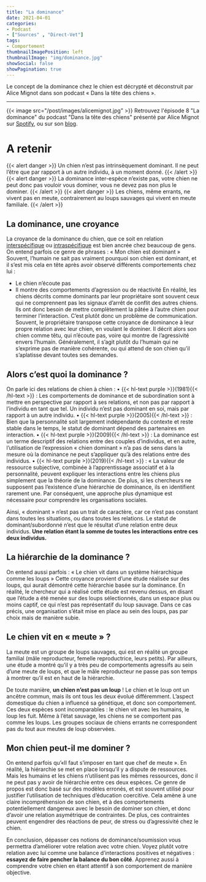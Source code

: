 ```yaml
---
title: "La dominance"
date: 2021-04-01
categories:
- Podcast
- ["Sources" , "Direct-Vet"]
tags:
- Comportement
thumbnailImagePosition: left
thumbnailImage: "img/dominance.jpg"
showSocial: false
showPagination: true
---
```


Le concept de la dominance chez le chien est décrypté et déconstruit par Alice Mignot dans son podcast « Dans la tête des chiens ».
<!--more-->
---
{{< image src="/post/images/alicemignot.jpg" >}}
Retrouvez l'épisode 8 "La dominance" du podcast "Dans la tête des chiens" présenté par Alice Mignot sur [Spotify](https://open.spotify.com/episode/631POHPOU3UUHhgfSXLmJl?si=a1cfffbe00784f06), ou sur son [blog](https://comportementcanin.blog/2021/04/29/episode-8-la-dominance/).

# A retenir
{{< alert danger >}}
Un chien n’est pas intrinsèquement dominant. Il ne peut l’être que par rapport à un autre individu, à un moment donné.
{{< /alert >}}
{{< alert danger >}}
La dominance inter-espèce n’existe pas, votre chien ne peut donc pas vouloir vous dominer, vous ne devez pas non plus le dominer.
{{< /alert >}}
{{< alert danger >}}
Les chiens, même errants, ne vivent pas en meute, contrairement au loups sauvages qui vivent en meute familiale.
{{< /alert >}}


## La dominance, une croyance

La croyance de la dominance du chien, que ce soit en relation [interspécifique](https://www.leblogcanin.fr/2022/vocabulaire/) ou [intraspécifique](https://www.leblogcanin.fr/2022/vocabulaire/) est bien ancrée chez beaucoup de gens. 
On entend parfois ce genre de phrases :
« Mon chien est dominant »
Souvent, l’humain ne sait pas vraiment pourquoi son chien est dominant, et il s’est mis cela en tête après avoir observé différents comportements chez lui :
-	Le chien n’écoute pas
-	 Il montre des comportements d’agression ou de réactivité
En réalité, les chiens décrits comme dominants par leur propriétaire sont souvent ceux qui ne comprennent pas les signaux d’arrêt de conflit des autres chiens. Ils ont donc besoin de mettre complètement la pâtée à l’autre chien pour terminer l’interaction. C’est plutôt donc un problème de communication.
Souvent, le propriétaire transpose cette croyance de dominance à leur propre relation avec leur chien, en voulant le dominer. Il décrit alors son chien comme têtu, qui n’écoute pas, voire qui montre de l’agressivité envers l’humain. Généralement, il s’agit plutôt du l’humain qui ne s’exprime pas de manière cohérente, ou qui attend de son chien qu’il s’aplatisse devant toutes ses demandes.

## Alors c’est quoi la dominance ?

On parle ici des relations de chien à chien :
•	{{< hl-text purple >}}(1981){{< /hl-text >}} : Les comportements de dominance et de subordination sont à mettre en perspective par rapport à ses relations, et non pas par rapport à l’individu en tant que tel. Un individu n’est pas dominant en soi, mais par rapport à un autre individu.
•	{{< hl-text purple >}}(2005){{< /hl-text >}} : Bien que la personnalité soit largement indépendante du contexte et reste stable dans le temps, le statut de dominant dépend des partenaires en interaction.
•	{{< hl-text purple >}}(2009){{< /hl-text >}} : La dominance est un terme descriptif des relations entre des couples d’individus, et en autre, l’utilisation de l’expression « chien dominant » n’a pas de sens dans la mesure où la dominance ne peut s’appliquer qu’à des relations entre des individus.
•	{{< hl-text purple >}}(2019){{< /hl-text >}} : « La valeur de ressource subjective, combinée à l’apprentissage associatif et à la personnalité, peuvent expliquer les interactions entre les chiens plus simplement que la théorie de la dominance. De plus, si les chercheurs ne supposent pas l’existence d’une hiérarchie de dominance, ils en identifient rarement une. Par conséquent, une approche plus dynamique est nécessaire pour comprendre les organisations sociales.

Ainsi, « dominant » n’est pas un trait de caractère, car ce n’est pas constant dans toutes les situations, ou dans toutes les relations. Le statut de dominant/subordonné n’est que le résultat d’une relation entre deux individus. **Une relation étant la somme de toutes les interactions entre ces deux individus.**

## La hiérarchie de la dominance ?

On entend aussi parfois : 
« Le chien vit dans un système hiérarchique comme les loups »
Cette croyance provient d’une étude réalisée sur des loups, qui aurait démontré cette hiérarchie basée sur la dominance. 
En réalité, le chercheur qui a réalisé cette étude est revenu dessus, en disant que l’étude a été menée sur des loups sélectionnés, dans un espace plus ou moins captif, ce qui n’est pas représentatif du loup sauvage. Dans ce cas précis, une organisation s’était mise en place au sein des loups, pas par choix mais de manière subie.

## Le chien vit en « meute » ?

La meute est un groupe de loups sauvages, qui est en réalité un groupe familial (mâle reproducteur, femelle reproductrice, leurs petits). Par ailleurs, une étude a montré qu’il y a très peu de comportements agressifs au sein d’une meute de loups, et que le mâle reproducteur ne passe pas son temps à montrer qu’il est en haut de la hiérarchie.

De toute manière, **un chien n’est pas un loup** ! Le chien et le loup ont un ancêtre commun, mais ils ont tous les deux évolué différemment. L’aspect domestique du chien a influencé sa génétique, et donc son comportement. Ces deux espèces sont incomparables : le chien vit avec les humains, le loup les fuit.
Même à l’état sauvage, les chiens ne se comportent pas comme les loups. Les groupes sociaux de chiens errants ne correspondent pas du tout aux meutes de loup observées.

## Mon chien peut-il me dominer ?

On entend parfois qu’«Il faut s’imposer en tant que chef de meute ». 
En réalité, la hiérarchie se met en place lorsqu’il y a dispute de ressources. Mais les humains et les chiens n’utilisent pas les mêmes ressources, donc il ne peut pas y avoir de hiérarchie entre ces deux espèces. 
Ce genre de propos est donc basé sur des modèles erronés, et est souvent utilisé pour justifier l’utilisation de techniques d’éducation coercitive. Cela amène à une claire incompréhension de son chien, et à des comportements potentiellement dangereux avec le besoin de dominer son chien, et donc d’avoir une relation asymétrique de contraintes. De plus, ces contraintes peuvent engendrer des réactions de peur, de stress ou d’agressivité chez le chien.

En conclusion, dépasser ces notions de dominance/soumission vous permettra d’améliorer votre relation avec votre chien. Voyez plutôt votre relation avec lui comme une balance d’interactions positives et négatives : **essayez de faire pencher la balance du bon côté**. Apprenez aussi à comprendre votre chien en étant attentif à son comportement de manière objective.

